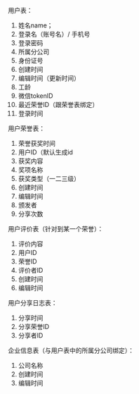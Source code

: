 

用户表：

1. 姓名name；
2. 登录名（账号名）/ 手机号
3. 登录密码
4. 所属分公司
5. 身份证号
6. 创建时间
7. 编辑时间（更新时间）
8. 工龄
9. 微信tokenID
10. 最近荣誉ID（跟荣誉表绑定）
11. 登录时间



用户荣誉表：

1. 荣誉获奖时间
2. 用户ID（默认生成id
3. 获奖内容
4. 奖项名称
5. 获奖类型（一二三级）
6. 创建时间
7. 编辑时间
8. 颁发者
9. 分享次数



用户评价表（针对到某一个荣誉）：

1. 评价内容
2. 用户ID
3. 荣誉ID
4. 评价者ID
5. 创建时间
6. 编辑时间



用户分享日志表：

1. 分享时间
2. 分享荣誉ID
3. 分享者ID



企业信息表（与用户表中的所属分公司绑定）：

1. 公司名称
2. 创建时间
3. 编辑时间